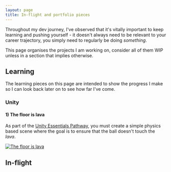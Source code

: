 ```yaml
---
layout: page
title: In-flight and portfolio pieces
---
```


Throughout my dev journey, I've observed that it's vitally important to keep learning and pushing yourself - it doesn't always need to be relevant to your career trajectory, you simply need to regularly be doing *something*.

This page organises the projects I am working on, consider all of them WIP unless in a section that implies otherwise.

## Learning

The learning pieces on this page are intended to show the progress I make so I can look back later on to see how far I've come.

### Unity

#### 1) The floor is lava

As part of the [Unity Essentials Pathway](https://learn.unity.com/pathway/unity-essentials), you must create a simple physics based scene where the goal is to ensure that the ball doesn't touch the *lava*.

[![The floor is lava](/img/Portfolio_FloorIsLava/scene)](/thefloorislava)

## In-flight
